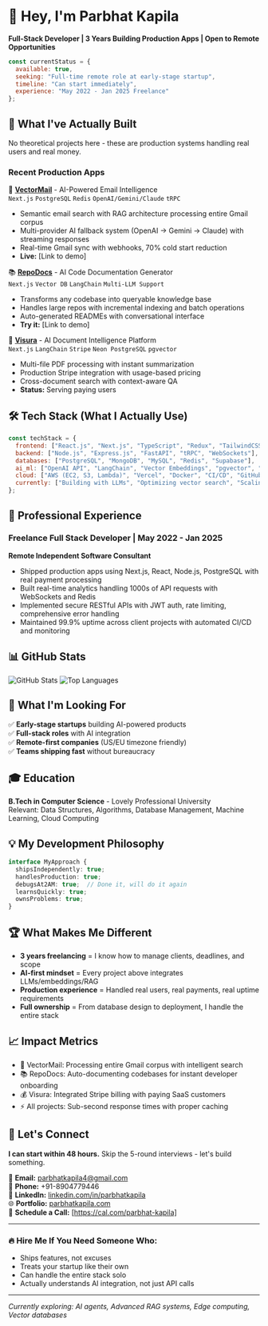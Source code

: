 # 👋 Hey, I'm Parbhat Kapila

**Full-Stack Developer | 3 Years Building Production Apps | Open to Remote Opportunities**

```javascript
const currentStatus = {
  available: true,
  seeking: "Full-time remote role at early-stage startup",
  timeline: "Can start immediately",
  experience: "May 2022 - Jan 2025 Freelance"
};
```

## 🚀 What I've Actually Built

No theoretical projects here - these are production systems handling real users and real money.

### Recent Production Apps

🤖 **[VectorMail](https://github.com/parbhatkapila4/vectormail)** - AI-Powered Email Intelligence  
`Next.js` `PostgreSQL` `Redis` `OpenAI/Gemini/Claude` `tRPC`
- Semantic email search with RAG architecture processing entire Gmail corpus
- Multi-provider AI fallback system (OpenAI → Gemini → Claude) with streaming responses
- Real-time Gmail sync with webhooks, 70% cold start reduction
- **Live:** [Link to demo]

📚 **[RepoDocs](https://github.com/parbhatkapila4/repodocs)** - AI Code Documentation Generator  
`Next.js` `Vector DB` `LangChain` `Multi-LLM Support`
- Transforms any codebase into queryable knowledge base
- Handles large repos with incremental indexing and batch operations
- Auto-generated READMEs with conversational interface
- **Try it:** [Link to demo]

📄 **[Visura](https://github.com/parbhatkapila4/visura)** - AI Document Intelligence Platform  
`Next.js` `LangChain` `Stripe` `Neon PostgreSQL` `pgvector`
- Multi-file PDF processing with instant summarization
- Production Stripe integration with usage-based pricing
- Cross-document search with context-aware QA
- **Status:** Serving paying users

## 🛠 Tech Stack (What I Actually Use)

```javascript
const techStack = {
  frontend: ["React.js", "Next.js", "TypeScript", "Redux", "TailwindCSS"],
  backend: ["Node.js", "Express.js", "FastAPI", "tRPC", "WebSockets"],
  databases: ["PostgreSQL", "MongoDB", "MySQL", "Redis", "Supabase"],
  ai_ml: ["OpenAI API", "LangChain", "Vector Embeddings", "pgvector", "RAG"],
  cloud: ["AWS (EC2, S3, Lambda)", "Vercel", "Docker", "CI/CD", "GitHub Actions"],
  currently: ["Building with LLMs", "Optimizing vector search", "Scaling RAG systems"]
};
```

## 💼 Professional Experience

### Freelance Full Stack Developer | May 2022 - Jan 2025
**Remote Independent Software Consultant**

- Shipped production apps using Next.js, React, Node.js, PostgreSQL with real payment processing
- Built real-time analytics handling 1000s of API requests with WebSockets and Redis
- Implemented secure RESTful APIs with JWT auth, rate limiting, comprehensive error handling
- Maintained 99.9% uptime across client projects with automated CI/CD and monitoring

## 📊 GitHub Stats

![GitHub Stats](https://github-readme-stats.vercel.app/api?username=parbhatkapila4&show_icons=true&theme=dark)
![Top Languages](https://github-readme-stats.vercel.app/api/top-langs/?username=parbhatkapila4&layout=compact&theme=dark)

## 🎯 What I'm Looking For

✅ **Early-stage startups** building AI-powered products  
✅ **Full-stack roles** with AI integration  
✅ **Remote-first companies** (US/EU timezone friendly)  
✅ **Teams shipping fast** without bureaucracy  

## 🎓 Education

**B.Tech in Computer Science** - Lovely Professional University  
Relevant: Data Structures, Algorithms, Database Management, Machine Learning, Cloud Computing

## 💡 My Development Philosophy

```typescript
interface MyApproach {
  shipsIndependently: true;
  handlesProduction: true;
  debugsAt2AM: true;  // Done it, will do it again
  learnsQuickly: true;
  ownsProblems: true;
}
```

## 🏆 What Makes Me Different

- **3 years freelancing** = I know how to manage clients, deadlines, and scope
- **AI-first mindset** = Every project above integrates LLMs/embeddings/RAG
- **Production experience** = Handled real users, real payments, real uptime requirements
- **Full ownership** = From database design to deployment, I handle the entire stack

## 📈 Impact Metrics

- 📧 VectorMail: Processing entire Gmail corpus with intelligent search
- 📚 RepoDocs: Auto-documenting codebases for instant developer onboarding  
- 💰 Visura: Integrated Stripe billing with paying SaaS customers
- ⚡ All projects: Sub-second response times with proper caching

## 🤝 Let's Connect

**I can start within 48 hours.** Skip the 5-round interviews - let's build something.

📧 **Email:** parbhatkapila4@gmail.com  
📱 **Phone:** +91-8904779446  
💼 **LinkedIn:** [linkedin.com/in/parbhatkapila](https://www.linkedin.com/in/parbhat-kapila/)  
🌐 **Portfolio:** [parbhatkapila.com](https://www.parbhat.dev/)  
📅 **Schedule a Call:** [https://cal.com/parbhat-kapila]  

---

### 🔥 Hire Me If You Need Someone Who:

- Ships features, not excuses
- Treats your startup like their own
- Can handle the entire stack solo
- Actually understands AI integration, not just API calls

---

*Currently exploring: AI agents, Advanced RAG systems, Edge computing, Vector databases*
